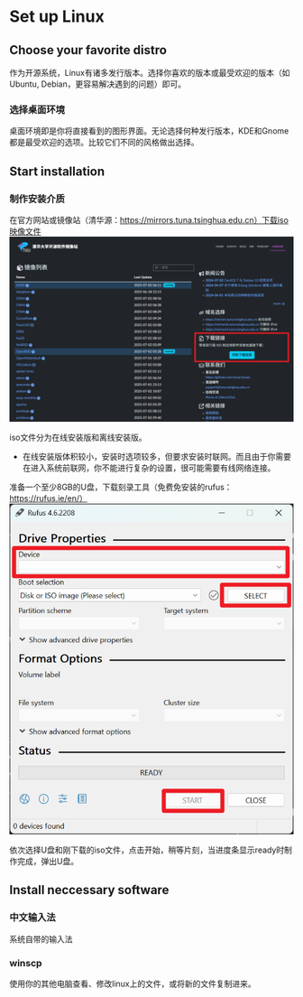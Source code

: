 # Set up Linux

## Choose your favorite distro
作为开源系统，Linux有诸多发行版本。选择你喜欢的版本或最受欢迎的版本（如Ubuntu, Debian，更容易解决遇到的问题）即可。

### 选择桌面环境
桌面环境即是你将直接看到的图形界面。无论选择何种发行版本，KDE和Gnome都是最受欢迎的选项。比较它们不同的风格做出选择。

## Start installation
### 制作安装介质
在官方网站或镜像站（清华源：https://mirrors.tuna.tsinghua.edu.cn）下载iso映像文件
![sreenshot](image.png)

iso文件分为在线安装版和离线安装版。
- 在线安装版体积较小，安装时选项较多，但要求安装时联网。而且由于你需要在进入系统前联网，你不能进行复杂的设置，很可能需要有线网络连接。

准备一个至少8GB的U盘，下载刻录工具（免费免安装的rufus： https://rufus.ie/en/）
![alt text](image-1.png)

依次选择U盘和刚下载的iso文件，点击开始，稍等片刻，当进度条显示ready时制作完成，弹出U盘。



## Install neccessary software

### 中文输入法
系统自带的输入法

### winscp
使用你的其他电脑查看、修改linux上的文件，或将新的文件复制进来。